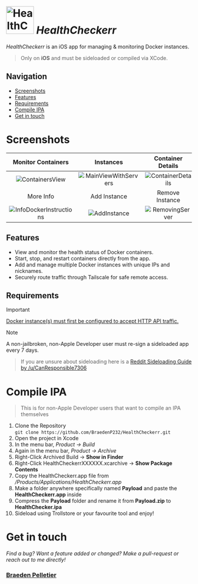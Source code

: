 # <img src="https://github.com/user-attachments/assets/cbbf1370-acbc-4352-8521-3211cddb499a" style="display:inline" alt="HealthCheckerr App Logo" width="75" height="75"> *HealthCheckerr* 

*HealthCheckerr* is an iOS app for managing & monitoring Docker instances.

> Only on **iOS** and must be sideloaded or compiled via XCode.

## Navigation
- [Screenshots](#screenshots)
- [Features](#features)
- [Requirements](#requirements)
- [Compile IPA](#compile-ipa)
- [Get in touch](#get-in-touch)


# Screenshots
Monitor Containers         |Instances                  |Container Details          |Information                |
:-------------------------:|:-------------------------:|:-------------------------:|:-------------------------:|
![ContainersView](https://github.com/user-attachments/assets/a49de15d-fcb4-45ba-80e8-f9bb129b13ef)  |  ![MainViewWithServers](https://github.com/user-attachments/assets/89e2366b-e26a-4e7f-85ce-a677d86c07d3)  |  ![ContainerDetails](https://github.com/user-attachments/assets/f34c83f1-1d9d-4b2a-ae0f-a0e6813a5955)  |  ![InfoAppInstructions](https://github.com/user-attachments/assets/3e3e8ad4-49fb-44cf-a983-b15d7ebdcf7e)  |  
More Info                  |Add Instance               |Remove Instance            |Initial View               |
![InfoDockerInstructions](https://github.com/user-attachments/assets/26303ac1-f785-417e-ac44-f8565595c86e)  |  ![AddInstance](https://github.com/user-attachments/assets/31f246ed-afec-47f6-9e99-379eb4fe27b5)  |  ![RemovingServer](https://github.com/user-attachments/assets/a71ef3e3-1cb8-4e5e-ab5a-433ecb21a1f9)  |  ![MainView](https://github.com/user-attachments/assets/a56e1cef-a19c-4400-a552-aafaf5fcbee4)

## Features

- View and monitor the health status of Docker containers.
- Start, stop, and restart containers directly from the app.
- Add and manage multiple Docker instances with unique IPs and nicknames.
- Securely route traffic through Tailscale for safe remote access.

## Requirements
> [!IMPORTANT]
> [Docker instance(s) must first be configured to accept HTTP API traffic.](https://gist.github.com/styblope/dc55e0ad2a9848f2cc3307d4819d819f "API Docker Instructions")

> [!NOTE]
> A non-jailbroken, non-Apple Developer user must re-sign a sideloaded app every 7 days.

> If you are unsure about sideloading here is a [Reddit Sideloading Guide by /u/CanResponsible7306](https://www.reddit.com/r/sideloaded/comments/1ak3x9t/how_to_sideload_application_on_ios_ipados/ "Reddit Sideload Guide")


# Compile IPA
> This is for non-Apple Developer users that want to compile an IPA themselves
1. Clone the Repository  
`git clone https://github.com/BraedenP232/HealthCheckerr.git`
3. Open the project in Xcode
4. In the menu bar, *Product -> Build*
5. Again in the menu bar, *Product -> Archive*
6. Right-Click Archived Build -> **Show in Finder**
7. Right-Click HealthCheckerrXXXXXX.xcarchive -> **Show Package Contents**
8. Copy the HealthCheckerr.app file from */Products/Applications/HealthCheckerr.app*
9. Make a folder anywhere specifically named **Payload** and paste the **HealthCheckerr.app** inside
10. Compress the **Payload** folder and rename it from **Payload.zip** to **HealthChecker.ipa**
11. Sideload using Trollstore or your favourite tool and enjoy!

# Get in touch  
*Find a bug? Want a feature added or changed? Make a pull-request or reach out to me directly!*  
### [Braeden Pelletier](https://www.braeden-pelletier.com/)
